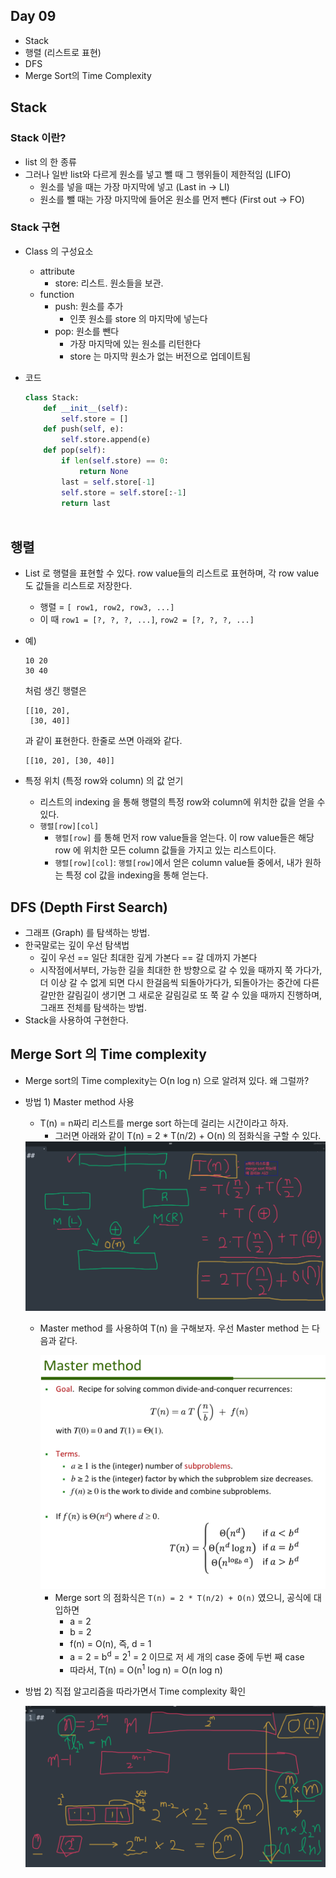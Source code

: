 ## Day 09

- Stack
- 행렬 (리스트로 표현)
- DFS
- Merge Sort의 Time Complexity

## Stack

### Stack 이란?
- list 의 한 종류
- 그러나 일반 list와 다르게 원소를 넣고 뺄 때 그 행위들이 제한적임 (LIFO)
    - 원소를 넣을 때는 가장 마지막에 넣고 (Last in -> LI) 
    - 원소를 뺄 때는 가장 마지막에 들어온 원소를 먼저 뺀다 (First out -> FO) 

### Stack 구현
- Class 의 구성요소
    - attribute
        - store: 리스트. 원소들을 보관.
    - function
        - push: 원소를 추가
          - 인풋 원소를 store 의 마지막에 넣는다
        - pop: 원소를 뺀다
          - 가장 마지막에 있는 원소를 리턴한다
          - store 는 마지막 원소가 없는 버전으로 업데이트됨
    
- 코드

    ```python
    class Stack:
        def __init__(self):
            self.store = []
        def push(self, e):
            self.store.append(e)
        def pop(self):
            if len(self.store) == 0:
                return None
            last = self.store[-1]
            self.store = self.store[:-1]
            return last



## 행렬

- List 로 행렬을 표현할 수 있다. row value들의 리스트로 표현하며, 각 row value 도 값들을 리스트로 저장한다.

  - 행렬 = `[ row1, row2, row3, ...]`
  - 이 때 `row1 = [?, ?, ?, ...]`, `row2 = [?, ?, ?, ...]`

- 예)

  ```
  10 20
  30 40
  ```

  처럼 생긴 행렬은

  ```
  [[10, 20],
   [30, 40]]
  ```

  과 같이 표현한다. 한줄로 쓰면 아래와 같다.

  ```
  [[10, 20], [30, 40]]
  ```

- 특정 위치 (특정 row와 column) 의 값 얻기

  - 리스트의 indexing 을 통해 행렬의 특정 row와 column에 위치한 값을 얻을 수 있다.
  - `행렬[row][col]`
    - `행렬[row]` 를 통해 먼저 row value들을 얻는다. 이 row value들은 해당 row 에 위치한 모든 column 값들을 가지고 있는 리스트이다.
    - `행렬[row][col]`: `행렬[row]`에서 얻은 column value들 중에서, 내가 원하는 특정 col 값을 indexing을 통해 얻는다.

## DFS (Depth First Search)

- 그래프 (Graph) 를 탐색하는 방법.
- 한국말로는 깊이 우선 탐색법
  - 깊이 우선 == 일단 최대한 깊게 가본다 == 갈 데까지 가본다
  - 시작점에서부터, 가능한 길을 최대한 한 방향으로 갈 수 있을 때까지 쭉 가다가, 더 이상 갈 수 없게 되면 다시 한걸음씩 되돌아가다가, 되돌아가는 중간에 다른 갈만한 갈림길이 생기면 그 새로운 갈림길로 또 쭉 갈 수 있을 때까지 진행하며, 그래프 전체를 탐색하는 방법.
- Stack을 사용하여 구현한다.



## Merge Sort 의 Time complexity

- Merge sort의 Time complexity는 O(n log n) 으로 알려져 있다. 왜 그럴까?

- 방법 1) Master method 사용

  - T(n) = n짜리 리스트를 merge sort 하는데 걸리는 시간이라고 하자.
    - 그러면 아래와 같이 T(n) = 2 * T(n/2) + O(n) 의 점화식을 구할 수 있다.

  <img src="../fig/merge-sort-tc-1.png" style="zoom:180%;" />

  - Master method 를 사용하여 T(n) 을 구해보자. 우선 Master method 는 다음과 같다.

    <img src="../fig/merge-sort-tc-2.png" style="zoom:180%;" />

    - Merge sort 의 점화식은 `T(n) = 2 * T(n/2) + O(n)` 였으니, 공식에 대입하면
      - a = 2
      - b = 2
      - f(n) = O(n), 즉, d = 1
      - a = 2 = b<sup>d</sup> = 2<sup>1</sup> = 2 이므로 저 세 개의 case 중에 두번 째 case
      - 따라서, T(n) = O(n<sup>1</sup> log n) = O(n log n)

- 방법 2) 직접 알고리즘을 따라가면서 Time complexity 확인

  <img src="../fig/merge-sort-tc-3.png" style="zoom:180%;" />



